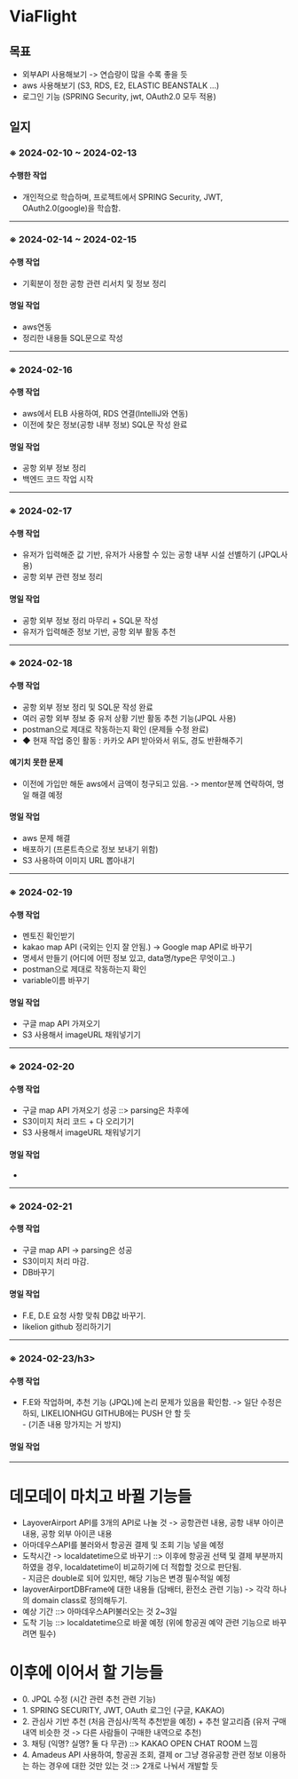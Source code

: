 <!DOCTYPE html>
<html>
<head>


<h1>ViaFlight</h1>

<h2>목표</h2>
<ul>
  <li>외부API 사용해보기 -> 연습량이 많을 수록 좋을 듯</li>
  <li>aws 사용해보기 (S3, RDS, E2, ELASTIC BEANSTALK ...)</li>
  <li>로그인 기능 (SPRING Security, jwt, OAuth2.0 모두 적용)</li>
</ul>

<h2>일지</h2>

<h3>※ 2024-02-10 ~ 2024-02-13</h3>

<h4>수행한 작업</h4>
<ul>
  <li>개인적으로 학습하며, 프로젝트에서 SPRING Security, JWT, OAuth2.0(google)을 학습함.</li>
</ul>
<hr>

<h3>※ 2024-02-14 ~ 2024-02-15</h3>

<h4>수행 작업</h4>
<ul>
  <li>기획분이 정한 공항 관련 리서치 및 정보 정리</li>
</ul>

<h4>명일 작업</h4>
<ul>
  <li> aws연동 </li>
  <li> 정리한 내용들 SQL문으로 작성</li>
</ul>

<hr>

<h3>※ 2024-02-16</h3>

<h4>수행 작업</h4>
<ul>
  <li>aws에서 ELB 사용하여, RDS 연결(IntelliJ와 연동)</li>
  <li>이전에 찾은 정보(공항 내부 정보) SQL문 작성 완료</li>
</ul>

<h4>명일 작업</h4>
<ul>
  <li> 공항 외부 정보 정리 </li>
  <li> 백엔드 코드 작업 시작 </li>
</ul>

<hr>

<h3>※ 2024-02-17</h3>

<h4>수행 작업</h4>
<ul>
  <li> 유저가 입력해준 값 기반, 유저가 사용할 수 있는 공항 내부 시설 선별하기 (JPQL사용) </li>
  <li> 공항 외부 관련 정보 정리 </li>
</ul>

<h4>명일 작업</h4>
<ul>
  <li> 공항 외부 정보 정리 마무리 + SQL문 작성 </li>
  <li> 유저가 입력해준 정보 기반, 공항 외부 활동 추천 </li>
</ul>

<hr>

<h3>※ 2024-02-18</h3>

<h4>수행 작업</h4>
<ul>
  <li> 공항 외부 정보 정리 및 SQL문 작성 완료 </li>
  <li> 여러 공항 외부 정보 중 유저 상황 기반 활동 추천 기능(JPQL 사용)</li> 
  <li> postman으로 제대로 작동하는지 확인 (문제들 수정 완료) </li>
  <li> ◆ 현재 작업 중인 활동 : 카카오 API 받아와서 위도, 경도 반환해주기</li>
</ul>

<h4>예기치 못한 문제</h4>
<ul>
  <li> 이전에 가입만 해둔 aws에서 금액이 청구되고 있음. -> mentor분께 연락하여, 명일 해결 예정</li>
</ul>

<h4>명일 작업</h4>
<ul>
  <li>aws 문제 해결</li>
  <li>배포하기 (프론트측으로 정보 보내기 위함)</li>
  <li>S3 사용하여 이미지 URL 뽑아내기</li>
</ul>

<hr>

<h3>※ 2024-02-19</h3>

<h4>수행 작업</h4>
<ul>
  <li>멘토진 확인받기</li>
  <li>kakao map API (국외는 인지 잘 안됨.) -> Google map API로 바꾸기</li>
  <li>명세서 만들기 (어디에 어떤 정보 있고, data명/type은 무엇이고..)</li>
  <li> postman으로 제대로 작동하는지 확인 </li>  
  <li> variable이름 바꾸기 </li>
</ul>

<h4>명일 작업</h4>
<ul>
  <li>구글 map API 가져오기</li>
  <li>S3 사용해서 imageURL 채워넣기기</li>
</ul>

<hr>

<h3>※ 2024-02-20</h3>

<h4>수행 작업</h4>
<ul>
  <li>구글 map API 가져오기 성공 ::> parsing은 차후에 </li>
  <li>S3이미지 처리 코드 + 다 오리기기</li>
  <li>S3 사용해서 imageURL 채워넣기기</li>
</ul>

<h4>명일 작업</h4>
<ul>
  <li></li>
</ul>

<hr>

<h3>※ 2024-02-21</h3>

<h4>수행 작업</h4>
<ul>
  <li>구글 map API -> parsing은 성공 </li>
  <li>S3이미지 처리 마감.</li>
  <li>DB바꾸기</li>
</ul>

<h4>명일 작업</h4>
<ul>
  <li>F.E, D.E 요청 사항 맞춰 DB값 바꾸기.</li>
  <li>likelion github 정리하기기</li>
</ul>

<hr>


<h3>※ 2024-02-23/h3>

<h4>수행 작업</h4>
<ul>
  <li>F.E와 작업하며, 추천 기능 (JPQL)에 논리 문제가 있음을 확인함. -> 일단 수정은 하되, LIKELIONHGU GITHUB에는 PUSH 안 할 듯 </li>
  - (기존 내용 망가지는 거 방지)
</ul>

<h4>명일 작업</h4>
<ul>
</ul>

<hr>

<h1>데모데이 마치고 바뀔 기능들</h1>
<ul>
  <li>LayoverAirport API를 3개의 API로 나눌 것 -> 공항관련 내용, 공항 내부 아이콘 내용, 공항 외부 아이콘 내용</li>
  <li>아마데우스API를 불러와서 항공권 결제 및 조회 기능 넣을 예정</li>
  <li>도착시간  -> localdatetime으로 바꾸기 ::> 이후에 항공권 선택 및 결제 부분까지 하였을 경우, localdatetime이 비교하기에 더 적합할 것으로 판단됨.</li>
  - 지금은 double로 되어 있지만, 해당 기능은 변경 필수적일 예정
  <li>layoverAirportDBFrame에 대한 내용들 (담배터, 환전소 관련 기능) -> 각각 하나의 domain class로 정의해두기.</li>
  <li>예상 기간 ::> 아마데우스API불러오는 것 2~3일</li>
  <li>도착 기능 ::> localdatetime으로 바꿀 예정 (위에 항공권 예약 관련 기능으로 바꾸려면 필수)</li>
</ul>

<h1>이후에 이어서 할 기능들</h1>
<ul>
  <li> 0. JPQL 수정 (시간 관련 추천 관련 기능)
  <li> 1. SPRING SECURITY, JWT, OAuth 로그인 (구글, KAKAO)   </li>
  <li> 2. 관심사 기반 추천 (처음 관심사/목적 추천받을 예정) + 추천 알고리즘 (유저 구매 내역 비슷한 것 -> 다른 사람들이 구매한 내역으로 추천) </li>
  <li> 3. 채팅 (익명? 실명? 둘 다 무관) ::> KAKAO OPEN CHAT ROOM 느낌   </li>
  <li> 4. Amadeus API 사용하여, 항공권 조회, 결제 or 그냥 경유공항 관련 정보 이용하는 하는 경우에 대한 것만 있는 것 ::> 2개로 나눠서 개발할 듯</li>
</ul>

</body>
</html>
